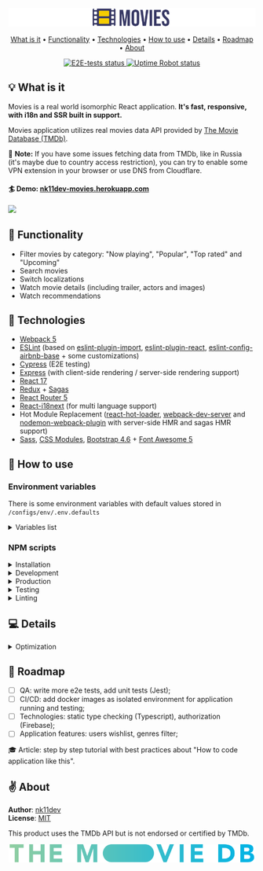 <img src="src/assets/img/readme-images/banner.png">

<p align="center">
  <a href="#-what-is-it">What is it</a> •
  <a href="#-functionality">Functionality</a> •
  <a href="#-technologies">Technologies</a> •
  <a href="#-how-to-use">How to use</a> •
  <a href="#-details">Details</a> •
  <a href="#-roadmap">Roadmap</a> •
  <a href="#-about">About</a>
</p>

<p align="center">
  <a href="https://github.com/nk11dev/movies/actions?query=workflow%3Ae2e-tests">
    <img alt="E2E-tests status" src="https://github.com/nk11dev/movies/workflows/e2e-tests/badge.svg">
  </a>
  <a href="https://stats.uptimerobot.com/qLDMxHOKQy">
    <img alt="Uptime Robot status" src="https://img.shields.io/uptimerobot/status/m787399188-cfa78f70cbf831fbe3e2876d?label=website">
</a>
</p>

## 💡 What is it
Movies is a real world isomorphic React application. **It's fast, responsive, with i18n and SSR built in support.**

Movies application utilizes real movies data API provided by [The Movie Database (TMDb)](https://www.themoviedb.org/). 

📄 **Note:** If you have some issues fetching data from TMDb, like in Russia (it's maybe due to country access restriction), you can try to enable some VPN extension in your browser or use DNS from Cloudflare.

#### 🏄 Demo: [nk11dev-movies.herokuapp.com](https://nk11dev-movies.herokuapp.com/)

<img src="src/assets/img/readme-images/demo.gif">

## 🎥 Functionality
- Filter movies by category: "Now playing", "Popular", "Top rated" and "Upcoming"
- Search movies
- Switch localizations
- Watch movie details (including trailer, actors and images)
- Watch recommendations

## 🚀 Technologies
- [Webpack 5](https://webpack.js.org/blog/2020-10-10-webpack-5-release/)
- [ESLint](https://eslint.org/) (based on [eslint-plugin-import](https://www.npmjs.com/package/eslint-plugin-import), [eslint-plugin-react](https://www.npmjs.com/package/eslint-plugin-react), [eslint-config-airbnb-base](https://www.npmjs.com/package/eslint-config-airbnb-base) + some customizations)
- [Cypress](https://www.cypress.io/) (E2E testing)
- [Express](https://www.npmjs.com/package/express) (with client-side rendering / server-side rendering support)
- [React 17](https://ru.reactjs.org/)
- [Redux](https://redux.js.org/) + [Sagas](https://redux-saga.js.org/)
- [React Router 5](https://reactrouter.com/)
- [React-i18next](https://react.i18next.com/) (for multi language support)
- Hot Module Replacement  ([react-hot-loader](https://www.npmjs.com/package/react-hot-loader), [webpack-dev-server](https://www.npmjs.com/package/webpack-dev-server) and [nodemon-webpack-plugin](https://www.npmjs.com/package/nodemon-webpack-plugin) with server-side HMR and sagas HMR support)
- [Sass](https://www.npmjs.com/package/sass), [CSS Modules](https://github.com/css-modules/css-modules), [Bootstrap 4.6](https://getbootstrap.com/docs/4.6/getting-started/introduction/) + [Font Awesome 5](https://fontawesome.com/)

## 📖 How to use

### Environment variables

There is some environment variables with default values stored in `/configs/env/.env.defaults`

<details> 
  <summary>Variables list</summary>
<br />

| Variable         | Default            | Description                                                      
| ---------------- | ------------------ |------------------ |
| `TMDB_API_KEY` | none | Your TMDb API key, used by internal module `API.js` for fetching movies data |
| `TMDB_API_HOST` | https://api.themoviedb.org/3 | TMDb v3 API host, used by internal module `API.js` for fetching movies data |
| `TMDB_API_REGION` | US | TMDb API region paramater will act as a filter to search for and display matching release date information. This parameter is expected to be an [ISO-3166-1](https://en.wikipedia.org/wiki/ISO_3166-1_alpha-2) code.|
| `PORT_CLIENT` | `8080` | Port used by webpack-dev-server with client build |
| `PORT_SERVER` | `8081` | Port used by express for nodemon/production modes |
| `RENDERING` | `client` | Application rendering type. Available values: `client` or `server` |
| `DEBUG_MODE` | `1` | Debug mode. Available values: `0` or `1`. Enables Express log with `morgan` logger and Redux log with `redux-logger` |
</details>

### NPM scripts

<details> 
  <summary>Installation</summary>

<br />

**Command**: `npm install`

Install dependencies via npm.

> **Note**: if you want to clone this app and use it by yourself, you should register account at [TMDb](https://www.themoviedb.org/signup) and use your own [TMDb API key](https://developers.themoviedb.org/3/getting-started/introduction). For getting API to work you should create `.env` file at the root folder and put in `TMDB_API_KEY` variable with your TMDb API key as value. Example of `.env` file you could find in `/configs/env/.env.defaults` file.

---

</details>

<details> 
  <summary>Development</summary>

<br />

**Command**: `npm run dev:client` or shorthand `npm run dev`

Run client-side React app by Webpack Dev Server with HMR *(by default available on [localhost:8080](http://localhost:8080))*. 
> **Note**: If your changes affects only client-side, running this script will be enough for you.

<br />

**Command**: `npm run dev:server`

Run server-side Express app by Nodemon tool for hosting `/dist/client/` folder *(by default available on [localhost:8081](http://localhost:8081))*. 
> **Note**: This script useful if you want to change server-side behavior or work with client-side as Express-hosted app.

---

</details>

<details> 
  <summary>Production</summary>

<br />

**Command**: `npm run build`

Build client and server for production.

<br />

**Command**: `npm start`

Run bundled Express server for hosting `/dist/client/` folder.

---

</details>

<details> 
  <summary>Testing</summary>

<br />

**Command**: `npm run cypress`

Open Cypress test runner.

<br />

**Command**: `npm run cypress:run`

Run Cypress tests to completion.

<br />

**Command**: `npm test`

Start Webpack Dev Server, wait for a url to respond, then run Cypress tests. When the test process exits, shut down Webpack Dev Server.

---

</details>

<details> 
  <summary>Linting</summary>

<br />

**Command**: `npm run lint`

Run ESLint with `./**` search pattern.

<br />

**Command**: `npm run lint:fix`

Run ESLint with `--fix` flag.

</details>

## 💻 Details

<details> 
<summary> Optimization </summary>

##### Current score:
> **Note**: Tested with disabled cache and extensions in Chrome Browser (Chrome -> Dev Tools -> "Lighthowse" tab).

<img src="src/assets/img/readme-images/lighthouse-score.png">

Desktop version scores ~96/100 ponts.<br />
Mobile version scores ~82/100 ponts.

But there is a some planned improvements.
And that's without even mentioning the possible PWA techniques!

##### Express
  - [x] HTTP headers with Cache-Control

##### Bundle
  - [x] Minified
  - [x] Gzipped
  - [ ] Tree-shaking
  - [ ] Code-splitting

##### Fonts
  - [x] Stored locally
  - [x] In modern format
  - [x] Preloaded
  - [x] With "font-display:swap"

##### Images
  - [x] Lazy loading
</details> 

## 🐾 Roadmap
- [ ] QA: write more e2e tests, add unit tests (Jest);
- [ ] CI/CD: add docker images as isolated environment for application running and testing;
- [ ] Technologies: static type checking (Typescript), authorization (Firebase);
- [ ] Application features: users wishlist, genres filter;

🎓 Article: step by step tutorial with best practices about "How to code application like this".

## ✌️ About
**Author**: [nk11dev](https://github.com/nk11dev)<br />
**License**: [MIT](/LICENSE)

This product uses the TMDb API but is not endorsed or certified by TMDb.

[<img src="src/assets/img/tmdb-logos/tmdb_logo_wide.svg">](https://www.themoviedb.org/)